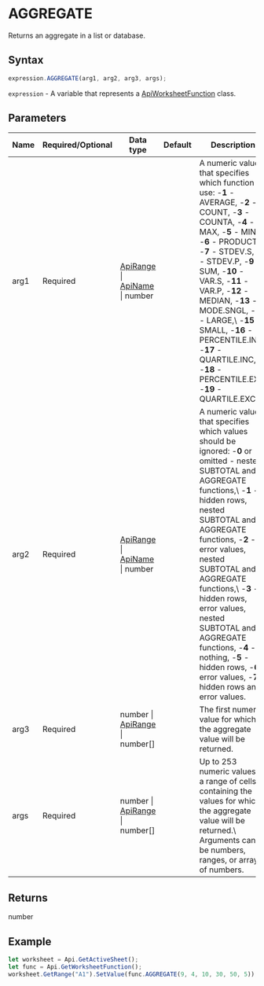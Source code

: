# AGGREGATE

Returns an aggregate in a list or database.

## Syntax

```javascript
expression.AGGREGATE(arg1, arg2, arg3, args);
```

`expression` - A variable that represents a [ApiWorksheetFunction](../ApiWorksheetFunction.md) class.

## Parameters

| **Name** | **Required/Optional** | **Data type** | **Default** | **Description** |
| ------------- | ------------- | ------------- | ------------- | ------------- |
| arg1 | Required | [ApiRange](../../ApiRange/ApiRange.md) \| [ApiName](../../ApiName/ApiName.md) \| number |  | A numeric value that specifies which function to use: -**1** - AVERAGE, -**2** - COUNT, -**3** - COUNTA, -**4** - MAX, -**5** - MIN,\ -**6** - PRODUCT, -**7** - STDEV.S, -**8** - STDEV.P, -**9** - SUM, -**10** - VAR.S, -**11** - VAR.P, -**12** - MEDIAN, -**13** - MODE.SNGL, -**14** - LARGE,\ -**15** - SMALL, -**16** - PERCENTILE.INC, -**17** - QUARTILE.INC, -**18** - PERCENTILE.EXC, -**19** - QUARTILE.EXC. |
| arg2 | Required | [ApiRange](../../ApiRange/ApiRange.md) \| [ApiName](../../ApiName/ApiName.md) \| number |  | A numeric value that specifies which values should be ignored: -**0** or omitted - nested SUBTOTAL and AGGREGATE functions,\ -**1** - hidden rows, nested SUBTOTAL and AGGREGATE functions, -**2** - error values, nested SUBTOTAL and AGGREGATE functions,\ -**3** - hidden rows, error values, nested SUBTOTAL and AGGREGATE functions, -**4** - nothing, -**5** - hidden rows, -**6** - error values, -**7** - hidden rows and error values. |
| arg3 | Required | number \| [ApiRange](../../ApiRange/ApiRange.md) \| number[] |  | The first numeric value for which the aggregate value will be returned. |
| args | Required | number \| [ApiRange](../../ApiRange/ApiRange.md) \| number[] |  | Up to 253 numeric values or a range of cells containing the values for which the aggregate value will be returned.\ Arguments can be numbers, ranges, or arrays of numbers. |

## Returns

number

## Example



```javascript editor-
let worksheet = Api.GetActiveSheet();
let func = Api.GetWorksheetFunction();
worksheet.GetRange("A1").SetValue(func.AGGREGATE(9, 4, 10, 30, 50, 5));
```
